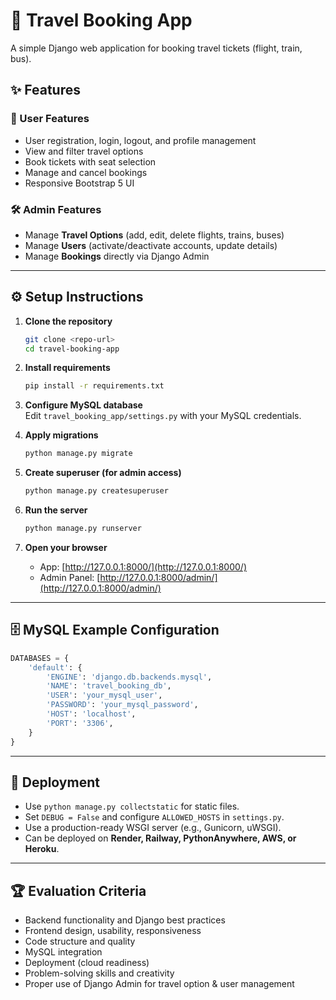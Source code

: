 # 🧳 Travel Booking App

A simple Django web application for booking travel tickets (flight, train, bus).  

## ✨ Features

### 🔑 User Features
- User registration, login, logout, and profile management  
- View and filter travel options  
- Book tickets with seat selection  
- Manage and cancel bookings  
- Responsive Bootstrap 5 UI  

### 🛠️ Admin Features
- Manage **Travel Options** (add, edit, delete flights, trains, buses)  
- Manage **Users** (activate/deactivate accounts, update details)  
- Manage **Bookings** directly via Django Admin  

---

## ⚙️ Setup Instructions

1. **Clone the repository**  
   ```bash
   git clone <repo-url>
   cd travel-booking-app
   ```

2. **Install requirements**  
   ```bash
   pip install -r requirements.txt
   ```

3. **Configure MySQL database**  
   Edit `travel_booking_app/settings.py` with your MySQL credentials.  

4. **Apply migrations**  
   ```bash
   python manage.py migrate
   ```

5. **Create superuser (for admin access)**  
   ```bash
   python manage.py createsuperuser
   ```

6. **Run the server**  
   ```bash
   python manage.py runserver
   ```

7. **Open your browser**  
   - App: [http://127.0.0.1:8000/](http://127.0.0.1:8000/)  
   - Admin Panel: [http://127.0.0.1:8000/admin/](http://127.0.0.1:8000/admin/)  

---

## 🗄️ MySQL Example Configuration

```python
DATABASES = {
    'default': {
        'ENGINE': 'django.db.backends.mysql',
        'NAME': 'travel_booking_db',
        'USER': 'your_mysql_user',
        'PASSWORD': 'your_mysql_password',
        'HOST': 'localhost',
        'PORT': '3306',
    }
}
```


---

## 🚀 Deployment

- Use `python manage.py collectstatic` for static files.  
- Set `DEBUG = False` and configure `ALLOWED_HOSTS` in `settings.py`.  
- Use a production-ready WSGI server (e.g., Gunicorn, uWSGI).  
- Can be deployed on **Render, Railway, PythonAnywhere, AWS, or Heroku**.  

---

## 🏆 Evaluation Criteria

- Backend functionality and Django best practices  
- Frontend design, usability, responsiveness  
- Code structure and quality  
- MySQL integration  
- Deployment (cloud readiness)  
- Problem-solving skills and creativity  
- Proper use of Django Admin for travel option & user management  
